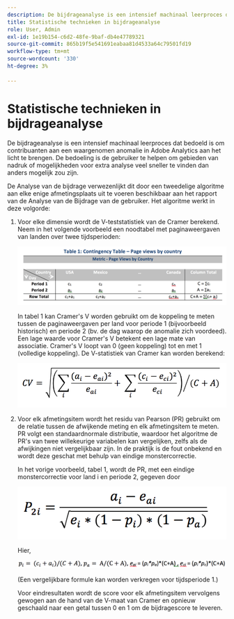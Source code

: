 ```yaml
---
description: De bijdrageanalyse is een intensief machinaal leerproces dat bedoeld is om contribuanten aan een waargenomen anomalie in Adobe Analytics aan het licht te brengen. De bedoeling is de gebruiker te helpen om gebieden van nadruk of mogelijkheden voor extra analyse veel sneller te vinden dan anders mogelijk zou zijn.
title: Statistische technieken in bijdrageanalyse
role: User, Admin
exl-id: 1e19b154-c6d2-48fe-9baf-db4e47789321
source-git-commit: 865b19f5e541691eabaa81d4533a64c79501fd19
workflow-type: tm+mt
source-wordcount: '330'
ht-degree: 3%

---
```


# Statistische technieken in bijdrageanalyse

De bijdrageanalyse is een intensief machinaal leerproces dat bedoeld is om contribuanten aan een waargenomen anomalie in Adobe Analytics aan het licht te brengen. De bedoeling is de gebruiker te helpen om gebieden van nadruk of mogelijkheden voor extra analyse veel sneller te vinden dan anders mogelijk zou zijn.

De Analyse van de bijdrage verwezenlijkt dit door een tweedelige algoritme aan elke enige afmetingsplaats uit te voeren beschikbaar aan het rapport van de Analyse van de Bijdrage van de gebruiker. Het algoritme werkt in deze volgorde:

1. Voor elke dimensie wordt de V-teststatistiek van de Cramer berekend. Neem in het volgende voorbeeld een noodtabel met paginaweergaven van landen over twee tijdsperioden:

   ![](assets/contingency_table.png)

   In tabel 1 kan Cramer&#39;s V worden gebruikt om de koppeling te meten tussen de paginaweergaven per land voor periode 1 (bijvoorbeeld historisch) en periode 2 (bv. de dag waarop de anomalie zich voordeed). Een lage waarde voor Cramer&#39;s V betekent een lage mate van associatie. Cramer&#39;s V loopt van 0 (geen koppeling) tot en met 1 (volledige koppeling). De V-statistiek van Cramer kan worden berekend:

   ![](assets/cramers-v.png)

1. Voor elk afmetingsitem wordt het residu van Pearson (PR) gebruikt om de relatie tussen de afwijkende meting en elk afmetingsitem te meten. PR volgt een standaardnormale distributie, waardoor het algoritme de PR&#39;s van twee willekeurige variabelen kan vergelijken, zelfs als de afwijkingen niet vergelijkbaar zijn. In de praktijk is de fout onbekend en wordt deze geschat met behulp van eindige monstercorrectie.

   In het vorige voorbeeld, tabel 1, wordt de PR, met een eindige monstercorrectie voor land i en periode 2, gegeven door

   ![](assets/persons-residual.png)

   Hier,

   ![](assets/pr-example.png)

   (Een vergelijkbare formule kan worden verkregen voor tijdsperiode 1.)

   Voor eindresultaten wordt de score voor elk afmetingsitem vervolgens gewogen aan de hand van de V-maat van Cramer en opnieuw geschaald naar een getal tussen 0 en 1 om de bijdragescore te leveren.
